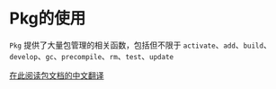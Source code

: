 # Pkg的使用
`Pkg` 提供了大量包管理的相关函数，包括但不限于 `activate`、`add`、`build`、`develop`、`gc`、`precompile`、`rm`、`test`、`update`

[在此阅读包文档的中文翻译](https://cn.julialang.org/Pkg.jl/dev/)
